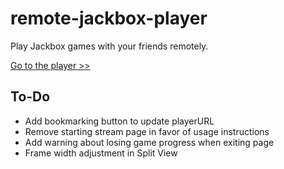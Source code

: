 # remote-jackbox-player

Play Jackbox games with your friends remotely.

[Go to the player >>](https://isaacyakl.github.io/remote-jackbox-player/)

## To-Do

-  Add bookmarking button to update playerURL
-  Remove starting stream page in favor of usage instructions
-  Add warning about losing game progress when exiting page
-  Frame width adjustment in Split View
